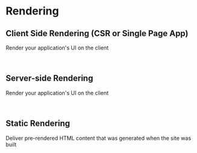 # Rendering

## Client Side Rendering (CSR or Single Page App)
Render your application's UI on the client

<br/>

## Server-side Rendering
Render your application's UI on the client

<br/>

## Static Rendering
Deliver pre-rendered HTML content that was generated when the site was built